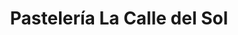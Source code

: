 ---
title: "Pastelería La Calle del Sol"
url: /guanajuato/pasteleria-la-calle-del-sol/
shop: charcutería
---